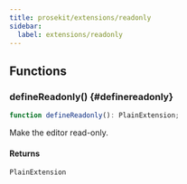 ```yaml
---
title: prosekit/extensions/readonly
sidebar:
  label: extensions/readonly
---
```


<!-- DEBUG memberWithGroups 1 -->

<!-- DEBUG memberWithGroups 4 -->

<!-- DEBUG memberWithGroups 7 -->

<!-- DEBUG memberWithGroups 8 -->

<!-- DEBUG memberWithGroups 9 -->

## Functions

### defineReadonly() {#definereadonly}

```ts
function defineReadonly(): PlainExtension;
```

Make the editor read-only.

#### Returns

`PlainExtension`

<!-- DEBUG memberWithGroups 10 -->
